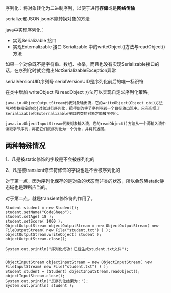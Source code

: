 
序列化：将对象转化为二进制序列，以便于进行**存储**或是**网络传输**

serialize和JSON
json不能转换对象的方法

java中实现序列化：
-   实现Serializable 接口
-   实现Externalizable 接口
Serializable 中的writeObject()方法与readObject()方法

如果一个对象既不是字符串、数组、枚举，而且也没有实现Serializable接口的话，在序列化时就会抛出NotSerializableException异常

serialVersionUID序列号
serialVersionUID是序列化前后的唯一标识符

在类中增加 writeObject 和 readObject 方法可以实现自定义序列化策略。

```
java.io.ObjectOutputStream代表对象输出流，它的writeObject(Object obj)方法可对参数指定的obj对象进行序列化，把得到的字节序列写到一个目标输出流中。只有实现了Serializable和Externalizable接口的类的对象才能被序列化。

java.io.ObjectInputStream代表对象输入流，它的readObject()方法从一个源输入流中读取字节序列，再把它们反序列化为一个对象，并将其返回。
```


## 两种特殊情况

1、凡是被static修饰的字段是不会被序列化的

2、凡是被transient修饰符修饰的字段也是不会被序列化的

对于第一点，因为序列化保存的是对象的状态而非类的状态，所以会忽略static静态域也是理所应当的。

对于第二点，就是transient修饰符的作用了。

```
Student student = new Student(); 
student.setName("CodeSheep"); 
student.setAge( 18 ); 
student.setScore( 1000 ); 
ObjectOutputStream objectOutputStream = new ObjectOutputStream( new FileOutputStream( new File("student.txt") ) ); 
objectOutputStream.writeObject( student ); 
objectOutputStream.close();

System.out.println("序列化成功！已经生成student.txt文件");

-----------------------------------
ObjectInputStream objectInputStream = new ObjectInputStream( new FileInputStream( new File("student.txt") ) ); 
Student student = (Student) objectInputStream.readObject(); 
objectInputStream.close(); 
System.out.println("反序列化结果为："); 
System.out.println( student ); 

  
```
